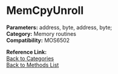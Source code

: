# MemCpyUnroll

**Parameters:** address, byte, address, byte;  
**Category:** Memory routines  
**Compatibility:** MOS6502  

**Reference Link:**  
[Back to Categories](../categories/memory_routines.md)  
[Back to Methods List](../../SUMMARY.md)
